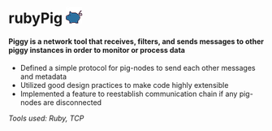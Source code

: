 # rubyPig ![Screenshot of Component Page](https://raw.githubusercontent.com/averypierce/rubyPig/master/piggy.png)

#### Piggy is a network tool that receives, filters, and sends messages to other piggy instances in order to monitor or process data 
 * Defined a simple protocol for pig-nodes to send each other messages and metadata 
 * Utilized good design practices to make code highly extensible   
 * Implemented a feature to reestablish communication chain if any pig-nodes are disconnected 
 
 *Tools used: Ruby, TCP*
 

